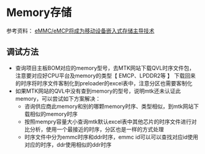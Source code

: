 # Memory存储

参考资料：
[eMMC/eMCP将成为移动设备嵌入式存储主导技术](http://blog.fang.com/39645797/16299159/articledetail.htm)

## 调试方法

- 查询项目主板BOM对应的memory型号，去MTK网站下载QVL时序文件包，注意要对应好CPU平台及memory的类型【 EMCP、LPDDR2等 】
下载回来的时序将时序文件客制化到preloader的excel表中，注意分区也需要客制化
- 如果MTK网站的QVL中没有查到memory的型号，说明mtk还未认证此memory，可以尝试如下方案解决：
  - 咨询供应商此memory和别的哪颗memory时序、类型相似，到mtk网站下载相似的memory时序
  - 按照mempry容量大小查询mtk默认excel表中其他芯片的时序文件进行对比分析，使用一个最接近的时序，分区也是一样的方式处理
  - 时序文件中分为emmc时序和ddr时序，emmc id可以可以查找对应id使用对应的时序，ddr使用相似的ddr时序
